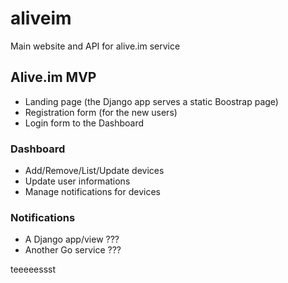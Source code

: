# aliveim
Main website and API for alive.im service

## Alive.im MVP

* Landing page (the Django app serves a static Boostrap page)
* Registration form (for the new users)
* Login form to the Dashboard

### Dashboard
* Add/Remove/List/Update devices
* Update user informations
* Manage notifications for devices

### Notifications
* A Django app/view ???
* Another Go service ???


teeeeessst
